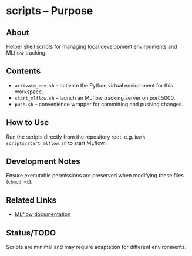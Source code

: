 # scripts – Purpose

## About
Helper shell scripts for managing local development environments and MLflow tracking.

## Contents
- `activate_env.sh` – activate the Python virtual environment for this workspace.
- `start_mlflow.sh` – launch an MLflow tracking server on port 5000.
- `push.sh` – convenience wrapper for committing and pushing changes.

## How to Use
Run the scripts directly from the repository root, e.g. `bash scripts/start_mlflow.sh` to start MLflow.

## Development Notes
Ensure executable permissions are preserved when modifying these files (`chmod +x`).

## Related Links
- [MLflow documentation](https://mlflow.org)

## Status/TODO
Scripts are minimal and may require adaptation for different environments.
